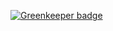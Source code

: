 

[![Greenkeeper badge](https://badges.greenkeeper.io/foliejs/fastify-tookit.svg)](https://greenkeeper.io/)